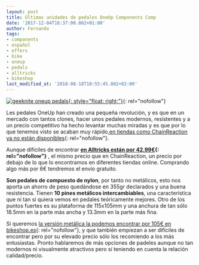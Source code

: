 ```yaml
---
layout: post
title: Últimas unidades de pedales OneUp Components Comp
date: '2017-12-04T16:37:00.002+01:00'
author: Fernando
tags:
- components
- español
- offers
- bike
- oneup
- pedals
- alltricks
- bikeshop
last_modified_at: '2018-08-18T10:55:45.802+02:00'
---
```

[![geeknite oneup pedals](https://1.bp.blogspot.com/-Xnlkftj4NNQ/WiVroV8oxXI/AAAAAAAABCI/Mtmervu3qL4E5O23Tr1TPAeT10iiVPvzQCLcBGAs/s320/OneUp-Components-Composite-Flat-Pedal-offers.jpg){: style="float: right;"}](https://www.alltricks.es/F-11931-pedales-plates/P-259430-oneup_pedals_composite_black?gclid=Cj0KCQiAgZTRBRDmARIsAJvVWAuAzyIkjhBvTA2cVU8DN0Y29sg_ldIzTpaWBFN_pREDstJpX8P5WZMaAv_6EALw_wcB#ectrans=1){: rel="nofollow"}

Les pedales OneUp han creado una pequeña revolución, y es que en un mercado con tantos clones, hacer unos pedales modernos, resistentes y a un precio competitivo ha hecho levantar muchas miradas y es que por lo que tenemos visto se acaban muy rápido,[en tiendas como ChainReaction ya no están disponibles](https://www.awin1.com/awclick.php?gid=329899&mid=10467&awinaffid=364849&linkid=2100772&clickref=){: rel="nofollow"}.  
  
Aunque difíciles de encontrar **[en Alltricks están por 42.99€](https://www.alltricks.es/F-11931-pedales-plates/P-259430-oneup_pedals_composite_black?gclid=Cj0KCQiAgZTRBRDmARIsAJvVWAuAzyIkjhBvTA2cVU8DN0Y29sg_ldIzTpaWBFN_pREDstJpX8P5WZMaAv_6EALw_wcB#ectrans=1){: rel="nofollow"}** , el mismo precio que en ChainReaction, un precio por debajo de lo que lo encontramos en diferentes tiendas online. Comprando algo más por 6€ tendremos el envío gratuito.  
  
**Son pedales de compuesto de nylon**, por tanto no metálicos, esto nos aporta un ahorro de peso quedándose en 355gr declarados y una buena resistencia. Tienen **10 pines metálicos intercambiables**, una característica que ni tan si quiera vemos en pedales teóricamente mejores. Otro de los puntos fuertes es su plataforma de 115x105mm y una anchura de tan sólo 18.5mm en la parte más ancha y 13.3mm en la parte más fina.  
  
Si queremos [la versión metálica la podemos encontrar por 105€ en bikeshop.es](https://www.bikeshop.es/pedales-one-up-aluminio/141494.html){: rel="nofollow"}, y que también empiezan a ser difíciles de encontrar pero por su elevado precio sólo los recomiendo a los más entusiastas. Pronto hablaremos de más opciones de padeles aunque no tan modernos ni visualmente atractivos pero sí teniendo en cuenta la relación calidad/precio.  
  